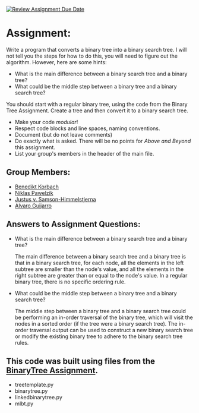 [![Review Assignment Due Date](https://classroom.github.com/assets/deadline-readme-button-24ddc0f5d75046c5622901739e7c5dd533143b0c8e959d652212380cedb1ea36.svg)](https://classroom.github.com/a/L0P4fZaj)
# Assignment:

Write a program that converts a binary tree into a binary search tree. I will not tell you the steps for how to do this, you will need to figure out the algorithm. However, here are some hints:

* What is the main difference between a binary search tree and a binary tree?
* What could be the middle step between a binary tree and a binary search tree?

You should start with a regular binary tree, using the code from the Binary Tree Assignment. Create a tree and then convert it to a binary search tree.
* Make your code *modular*!
* Respect code blocks and line spaces, naming conventions.
* Document (but do not leave comments)
* Do exactly what is asked. There will be no points for *Above and Beyond* this assignment.
* List your group's members in the header of the main file.



## Group Members:
* [Benedikt Korbach](https://github.com/benedikt-korbach)
* [Niklas Pawelzik](https://github.com/nikpaw)
* [Justus v. Samson-Himmelstjerna](https://github.com/jvsamson)
* [Alvaro Guijarro](https://github.com/Alvaroguijarro97)

## Answers to Assignment Questions:
* What is the main difference between a binary search tree and a binary tree?

  The main difference between a binary search tree and a binary tree is that in a binary search tree, for each node, all the elements in the left subtree are smaller than the node's value, and all the elements in the right subtree are greater than or equal to the node's value. In a regular binary tree, there is no specific ordering rule.

* What could be the middle step between a binary tree and a binary search tree?

  The middle step between a binary tree and a binary search tree could be performing an in-order traversal of the binary tree, which will visit the nodes in a sorted order (if the tree were a binary search tree). The in-order traversal output can be used to construct a new binary search tree or modify the existing binary tree to adhere to the binary search tree rules.

## This code was built using files from the [BinaryTree Assignment](https://github.com/hertie-data-science-lab/binarytreeassigment-Alvaroguijarro97).

  * treetemplate.py
  * binarytree.py
  * linkedbinarytree.py
  * mlbt.py
